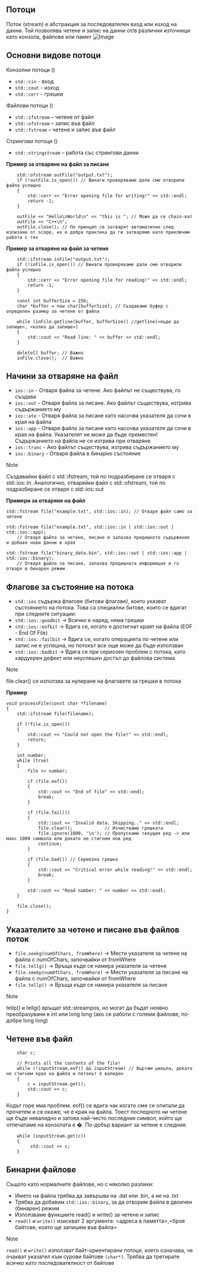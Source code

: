 ## **Потоци**

Поток (stream) е абстракция за последователен вход или изход на данни. Той позволява четене и запис на данни от/в различни източници като конзола, файлове или памет
![Image](https://github.com/user-attachments/assets/c1312a7b-ac8b-4c3b-9dc3-3fcc166b6b98)

## **Основни видове потоци**

Конзолни потоци (<iostream>)
- `std::cin` - вход
- `std::cout` - изход
- `std::cerr` - грешки

Файлови потоци (<fstream>)
- `std::ifstream` – четене от файл
- `std::ofstream` – запис във файл
- `std::fstream` – четене и запис във файл

Стрингови потоци (<sstream>)
- `std::stringstream` – работа със стрингови данни

**Пример за отваряне на файл за писане**

```
    std::ofstream outFile("output.txt");
    if (!outFile.is_open()) // Винаги проверяваме дали сме отворили файла успешно
    {
        std::cerr << "Error opening file for writing!" << std::endl;
        return -1;
    }

    outFile << "Hello\nWorld\n" << "this is "; // Може да се chain-ват
    outFile << "C++\n";
    outFile.close(); // По принцип се затварят автоматично след излизане от scope, но е добра практика да ги затваряме като приключим работа с тях
```

**Пример за отваряне на файл за четене**

```
    std::ifstream inFile("output.txt");
    if (!inFile.is_open()) // Винаги проверяваме дали сме отворили файла успешно
    {
        std::cerr << "Error opening file for reading!" << std::endl;
        return -1;
    }

    const int bufferSize = 256;
    char *buffer = new char[bufferSize]; // Създаваме буфер с определен размер за четене от файла

    while (inFile.getline(buffer, bufferSize)) //getline(<къде да запише>, <колко да запише>)
    {
        std::cout << "Read line: " << buffer << std::endl;
    }

    delete[] buffer; // Важно
    inFile.close();  // Важно
```

## **Начини за отваряне на файл**

- `ios::in` - Отваря файла за четене. Ако файлът не съществува, го създава
- `ios::out` - Отваря файла за писане. Ако файлът съществува, изтрива съдържанието му
- `ios::ate` - Отваря файла за писане като насочва указателя да сочи в края на файла
- `ios::app` - Отваря файла за писане като насочва указателя да сочи в края на файла. Указателят не може да бъде преместен! Съдържанието на файла не се изтрива при отваряне
- `ios::trunc` - Ако файлът съществува, изтрива съдържанието му
- `ios::binary` - Отваря файла в бинарно състояние

> [!NOTE]
> Създавайки файл с std::ifstream, той по подразбиране се отваря с std::ios::in. Аналогично, отваряйки файл с std::ofstream, той по подразбиране се отваря с std::ios::out

**Примери за отваряне на файл**

```
std::fstream file("example.txt", std::ios::in); // Отваря файл само за четене

std::fstream file("example.txt", std::ios::in | std::ios::out | std::ios::app);
    // Отваря файла за четене, писане и запазва предишното съдържание и добавя нови данни в края

std::fstream file("binary_data.bin", std::ios::out | std::ios::app | std::ios::binary);
    // Отваря файла за писане, запазва предишната информация и го отваря в бинарен режим
```

## **Флагове за състояние на потока**

- `std::ios` съдържа флагове (битови флагове), които указват състоянието на потока. Това са специални битове, които се вдигат при следните ситуации:
- `std::ios::goodbit` -> Всичко е наред, няма грешки
- `std::ios::eofbit` -> Вдига се, когато е достигнат краят на файла (EOF - End Of File)
- `std::ios::failbit` -> Вдига се, когато операцията по четене или запис не е успешна, но потокът все още може да бъде използван
- `std::ios::badbit` -> Вдига се при сериозен проблем с потока, като хардуерен дефект или неуспешен достъп до файлова система

> [!NOTE]
> file.clear() се използва за нулиране на флаговете за грешки в потока

**Пример**

```
void processFile(const char *filename)
{
    std::ifstream file(filename);

    if (!file.is_open())
    {
        std::cout << "Could not open the file!" << std::endl;
        return;
    }

    int number;
    while (true)
    {
        file >> number;

        if (file.eof())
        {
            std::cout << "End of file" << std::endl;
            break;
        }

        if (file.fail())
        {
            std::cout << "Invalid data. Skipping.." << std::endl;
            file.clear();            // Изчистваме грешката
            file.ignore(1000, '\n'); // Пропускаме текущия ред -> или макс 1000 символа или докато не стигнем нов ред
            continue;
        }

        if (file.bad()) // Сериозна грешка
        {
            std::cout << "Critical error while reading!" << std::endl;
            break;
        }

        std::cout << "Read number: " << number << std::endl;
    }

    file.close();
}
```

## **Указателите за четене и писане във файлов поток**

- `file.seekg(numOfChars, fromWhere)` -> Мести указателя за четене на файла с numOfChars, започвайки от fromWhere
- `file.tellg()` -> Връща къде се намира указателя за четене
- `file.seekp(numOfChars, fromWhere)` -> Мести указателя за писане на файла с numOfChars, започвайки от fromWhere
- `file.tellp()` -> Връща къде се намира указателя за писане

> [!NOTE]
> tellp() и tellg() връщат std::streampos, но могат да бъдат неявно преобразувани в int или long long (ако се работи с големи файлове, по-добре long long)

## **Четене във файл**

```
    char c;

    // Prints all the contents of the file!
    while (!inputStream.eof() && inputStream) // Въртим цикъла, докато не стигнем края на файла и потокът е валиден
    {
        c = inputStream.get();
        std::cout << c;
    }
```

Кодът горе има проблем. eof() се вдига чак когато сме се опитали да прочетем и се окаже, че е края на файла. Тоест последното ни четене ще бъде невалидно и затова най-често последния символ, който ще отпечатаме на конзолата е �. По-добър вариант за четене е следния:

```
    while (inputStream.get(c))
    {
         std::cout << c;
    }
```

## **Бинарни файлове**

Същото като нормалните файлове, но с няколко разлики:

- Името на файла трябва да завършва на .dat или .bin, а не на .txt
- Трябва да добавим `std::ios::binary`, за да отворим файла в двоичен (бинарен) режим
- Използваме функциите read() и write() за четене и запис
- `read()` и `write()` изискват 2 аргумента: <адреса в паметта>,<броя байтове, които ще запишем във файла>

> [!NOTE]
> `read()` и `write()` използват байт-ориентирани потоци, което означава, че очакват указател към сурови байтове `(char*)`. Трябва да третирате всичко като последователност от байтове
